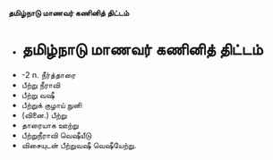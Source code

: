 **தமிழ்நாடு மாணவர் கணினித் திட்டம்**
- # தமிழ்நாடு மாணவர் கணினித் திட்டம்
- -2 n. நீர்த்தாரை
- பீற்று நீராவி
- பீற்று வஷீ
- பீற்றுக் குழாய் நுனி
- (வினை.) பீற்று
- தாரையாக ஊற்று
- பீற்றுநீராவி வெஷீயீடு
- விசையுடன் பீற்றுவஷீ வெஷீயேற்று.

